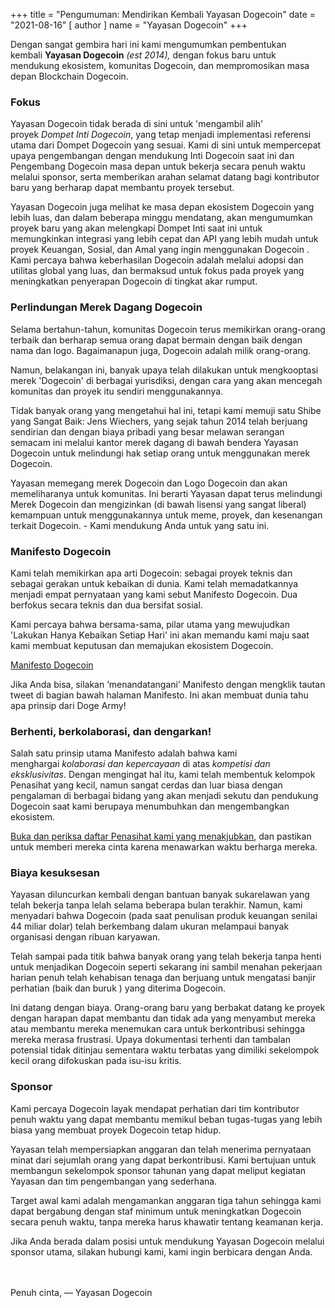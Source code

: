 +++
title = "Pengumuman: Mendirikan Kembali Yayasan Dogecoin"
date = "2021-08-16"
[ author ]
  name = "Yayasan Dogecoin"
+++

Dengan sangat gembira hari ini kami mengumumkan pembentukan kembali **Yayasan Dogecoin** *(est 2014),* dengan fokus baru untuk mendukung ekosistem, komunitas Dogecoin, dan mempromosikan masa depan Blockchain Dogecoin.

### Fokus

Yayasan Dogecoin tidak berada di sini untuk 'mengambil alih' proyek *Dompet Inti Dogecoin*, yang tetap menjadi implementasi referensi utama dari Dompet Dogecoin yang sesuai. Kami di sini untuk mempercepat upaya pengembangan dengan mendukung Inti Dogecoin saat ini dan Pengembang Dogecoin masa depan untuk bekerja secara penuh waktu melalui sponsor, serta memberikan arahan selamat datang bagi kontributor baru yang berharap dapat membantu proyek tersebut.

Yayasan Dogecoin juga melihat ke masa depan ekosistem Dogecoin yang lebih luas, dan dalam beberapa minggu mendatang, akan mengumumkan proyek baru yang akan melengkapi Dompet Inti saat ini untuk memungkinkan integrasi yang lebih cepat dan API yang lebih mudah untuk proyek Keuangan, Sosial, dan Amal yang ingin menggunakan Dogecoin . Kami percaya bahwa keberhasilan Dogecoin adalah melalui adopsi dan utilitas global yang luas, dan bermaksud untuk fokus pada proyek yang meningkatkan penyerapan Dogecoin di tingkat akar rumput.

### Perlindungan Merek Dagang Dogecoin

Selama bertahun-tahun, komunitas Dogecoin terus memikirkan orang-orang terbaik dan berharap semua orang dapat bermain dengan baik dengan nama dan logo. Bagaimanapun juga, Dogecoin adalah milik orang-orang.

Namun, belakangan ini, banyak upaya telah dilakukan untuk mengkooptasi merek 'Dogecoin' di berbagai yurisdiksi, dengan cara yang akan mencegah komunitas dan proyek itu sendiri menggunakannya.

Tidak banyak orang yang mengetahui hal ini, tetapi kami memuji satu Shibe yang Sangat Baik: Jens Wiechers, yang sejak tahun 2014 telah berjuang sendirian dan dengan biaya pribadi yang besar melawan serangan semacam ini melalui kantor merek dagang di bawah bendera Yayasan Dogecoin untuk melindungi hak setiap orang untuk menggunakan merek Dogecoin.

Yayasan memegang merek Dogecoin dan Logo Dogecoin dan akan memeliharanya untuk komunitas. Ini berarti Yayasan dapat terus melindungi Merek Dogecoin dan mengizinkan (di bawah lisensi yang sangat liberal) kemampuan untuk menggunakannya untuk meme, proyek, dan kesenangan terkait Dogecoin. - Kami mendukung Anda untuk yang satu ini.

### Manifesto Dogecoin

Kami telah memikirkan apa arti Dogecoin: sebagai proyek teknis dan sebagai gerakan untuk kebaikan di dunia. Kami telah memadatkannya menjadi empat pernyataan yang kami sebut Manifesto Dogecoin. Dua berfokus secara teknis dan dua bersifat sosial.

Kami percaya bahwa bersama-sama, pilar utama yang mewujudkan 'Lakukan Hanya Kebaikan Setiap Hari' ini akan memandu kami maju saat kami membuat keputusan dan memajukan ekosistem Dogecoin.

[Manifesto Dogecoin](/id/manifesto)

Jika Anda bisa, silakan ‘menandatangani’ Manifesto dengan mengklik tautan tweet di bagian bawah halaman Manifesto. Ini akan membuat dunia tahu apa prinsip dari Doge Army!

### Berhenti, berkolaborasi, dan dengarkan!

Salah satu prinsip utama Manifesto adalah bahwa kami menghargai *kolaborasi dan kepercayaan* di atas *kompetisi dan eksklusivitas*. Dengan mengingat hal itu, kami telah membentuk kelompok Penasihat yang kecil, namun sangat cerdas dan luar biasa dengan pengalaman di berbagai bidang yang akan menjadi sekutu dan pendukung Dogecoin saat kami berupaya menumbuhkan dan mengembangkan ekosistem.

[Buka dan periksa daftar Penasihat kami yang menakjubkan](/id/about), dan pastikan untuk memberi mereka cinta karena menawarkan waktu berharga mereka.

### Biaya kesuksesan

Yayasan diluncurkan kembali dengan bantuan banyak sukarelawan yang telah bekerja tanpa lelah selama beberapa bulan terakhir. Namun, kami menyadari bahwa Dogecoin (pada saat penulisan produk keuangan senilai 44 miliar dolar) telah berkembang dalam ukuran melampaui banyak organisasi dengan ribuan karyawan.

Telah sampai pada titik bahwa banyak orang yang telah bekerja tanpa henti untuk menjadikan Dogecoin seperti sekarang ini sambil menahan pekerjaan harian penuh telah kehabisan tenaga dan berjuang untuk mengatasi banjir perhatian (baik dan buruk ) yang diterima Dogecoin.

Ini datang dengan biaya. Orang-orang baru yang berbakat datang ke proyek dengan harapan dapat membantu dan tidak ada yang menyambut mereka atau membantu mereka menemukan cara untuk berkontribusi sehingga mereka merasa frustrasi. Upaya dokumentasi terhenti dan tambalan potensial tidak ditinjau sementara waktu terbatas yang dimiliki sekelompok kecil orang difokuskan pada isu-isu kritis.

### Sponsor

Kami percaya Dogecoin layak mendapat perhatian dari tim kontributor penuh waktu yang dapat membantu memikul beban tugas-tugas yang lebih biasa yang membuat proyek Dogecoin tetap hidup.

Yayasan telah mempersiapkan anggaran dan telah menerima pernyataan minat dari sejumlah orang yang dapat berkontribusi. Kami bertujuan untuk membangun sekelompok sponsor tahunan yang dapat meliput kegiatan Yayasan dan tim pengembangan yang sederhana.

Target awal kami adalah mengamankan anggaran tiga tahun sehingga kami dapat bergabung dengan staf minimum untuk meningkatkan Dogecoin secara penuh waktu, tanpa mereka harus khawatir tentang keamanan kerja.

Jika Anda berada dalam posisi untuk mendukung Yayasan Dogecoin melalui sponsor utama, silakan hubungi kami, kami ingin berbicara dengan Anda.

</br></br>
Penuh cinta,  — Yayasan Dogecoin
</br></br>
